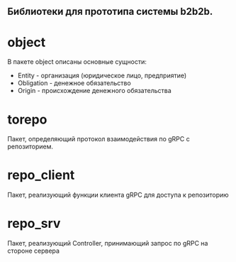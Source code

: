 ## Библиотеки для прототипа системы b2b2b.

# object
В пакете object описаны основные сущности:
- Entity - организация (юридическое лицо, предприятие)
- Obligation - денежное обязательство
- Origin - происхождение денежного обязательства

# torepo
Пакет, определяющий протокол взаимодействия по gRPC с репозиторием.

# repo_client
Пакет, реализующий функции клиента gRPC для доступа к репозиторию

# repo_srv
Пакет, реализующий Controller, принимающий запрос по gRPC на стороне сервера